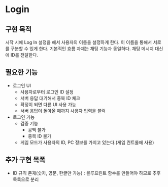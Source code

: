 # Login

## 구현 목적

시작 시에 Log In 설정을 해서 사용자의 이름을 설정하게 한다. 이 이름을 통해서 서로를 구분할 수 있게 한다. 기본적인 흐름 자체는 채팅 기능과 동일하다. 채팅 메시지 대신에 ID를 전달한다.

## 필요한 기능

- 로그인 UI
  - 사용자로부터 로그인 ID 설정
  - 서버 응답 대기해서 중복 ID 체크
  - 확정이 되면 다른 UI 사용 가능
  - 서버 응답이 돌아올 때까지 사용자 입력을 블럭
- 로그인 기능
  - 검증 기능
    - 공백 불가
    - 중복 ID 불가
  - 게임 모드가 사용자의 ID, PC 정보를 가지고 있는다.(게임 컨트롤에 사용)

## 추가 구현 목폭

- ID 규칙 존재(숫자, 영문, 한글만 가능) : 블루프린트 함수를 만들어야 하므로 추후 목록으로 분리
